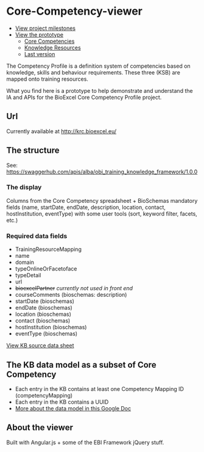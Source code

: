 # Core-Competency-viewer
- [View project milestones](https://github.com/ebiwd/Core-Competency-viewer/milestones?direction=asc&sort=due_date&state=open)
- [View the prototype](https://ebiwd.github.io/Core-Competency-viewer/)
  - [Core Competencies](https://ebiwd.github.io/Core-Competency-viewer/core-competency)
  - [Knowledge Resources](https://ebiwd.github.io/Core-Competency-viewer/knowledge-base)
  - [Last version](https://ebiwd.github.io/Core-Competency-viewer/last_version)

The Competency Profile is a definition system of competencies based on knowledge, skills and behaviour requirements. These three (KSB) are mapped onto training resources.

What you find here is a prototype to help demonstrate and understand the IA and APIs for the BioExcel Core Competency Profile project.

## Url
Currently available at http://krc.bioexcel.eu/

## The structure
See: https://swaggerhub.com/apis/alba/obi_training_knowledge_framework/1.0.0

### The display
Columns from the Core Competency spreadsheet + BioSchemas mandatory fields (name, startDate, endDate, description, location, contact, hostInstitution, eventType) with some user tools (sort, keyword filter, facets, etc.)

### Required data fields
- TrainingResourceMapping
- name
- domain
- typeOnlineOrFacetoface
- typeDetail
- url
- ~~bioexcelPartner~~ _currently not used in front end_
- courseComments (bioschemas: description)
- startDate (bioschemas)
- endDate (bioschemas)
- location (bioschemas)
- contact (bioschemas)
- hostInstitution (bioschemas)
- eventType (bioschemas)

[View KB source data sheet](https://docs.google.com/spreadsheets/d/1R75b-HpHg0omN4FpdRLVNJpN0efmw5eGeSV5xA8xSlY/edit#gid=756395543)

## The KB data model as a subset of Core Competency
  - Each entry in the KB contains at least one Competency Mapping ID (competencyMapping)
  - Each entry in the KB contains a UUID
  - [More about the data model in this Google Doc](https://calendar.google.com/calendar/render?pli=1#main_7)

## About the viewer
Built with Angular.js + some of the EBI Framework jQuery stuff. 
